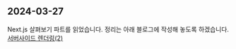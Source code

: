 ## 2024-03-27 

Next.js 살펴보기 파트를 읽었습니다. 정리는 아래 블로그에 작성해 놓도록 하겠습니다.
[서버사이드 렌더링(2)](https://inblog.ai/luke/4%EC%9E%A5-%EC%84%9C%EB%B2%84-%EC%82%AC%EC%9D%B4%EB%93%9C-%EB%A0%8C%EB%8D%94%EB%A7%81-2-18028?traffic_type=internal)
